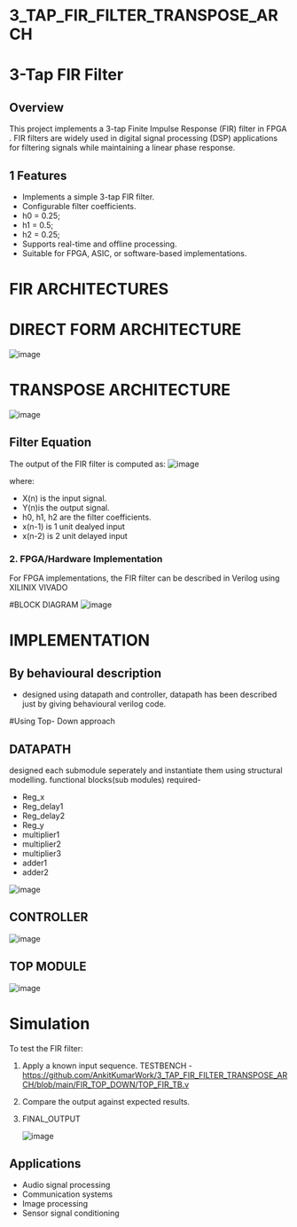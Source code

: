 # 3_TAP_FIR_FILTER_TRANSPOSE_ARCH

# 3-Tap FIR Filter

## Overview
This project implements a 3-tap Finite Impulse Response (FIR) filter in FPGA . FIR filters are widely used in digital signal processing (DSP) applications for filtering signals while maintaining a linear phase response.

## 1 Features
- Implements a simple 3-tap FIR filter.
- Configurable filter coefficients.
- h0 = 0.25;
- h1 = 0.5;
- h2 = 0.25;
- Supports real-time and offline processing.
- Suitable for FPGA, ASIC, or software-based implementations.

# FIR ARCHITECTURES

# DIRECT FORM ARCHITECTURE
![image](https://github.com/user-attachments/assets/4d9604fd-8028-4b67-ba15-b569f42981ba)


# TRANSPOSE ARCHITECTURE
![image](https://github.com/user-attachments/assets/7a6b0431-e441-44ff-ae3d-e2524c321ff7)


## Filter Equation
The output of the FIR filter is computed as:
![image](https://github.com/user-attachments/assets/6e1426b8-5272-464c-881c-3c978b7e967e)

where:
- X(n) is the input signal.
- Y(n)is the output signal.
- h0, h1, h2 are the filter coefficients.
- x(n-1) is 1 unit dealyed input
- x(n-2) is 2 unit delayed input


### 2. FPGA/Hardware Implementation
For FPGA implementations, the FIR filter can be described in Verilog using XILINIX VIVADO

#BLOCK DIAGRAM
![image](https://github.com/user-attachments/assets/f298a024-67f4-475c-b7e7-0380fae9d439)

# IMPLEMENTATION 
## By behavioural description
- designed using datapath and controller, datapath has been described just by giving behavioural verilog code.

#Using Top- Down approach
## DATAPATH

designed each submodule seperately and instantiate them using structural modelling.
functional blocks(sub modules) required-
- Reg_x 
- Reg_delay1
- Reg_delay2
- Reg_y
- multiplier1
- multiplier2
- multiplier3
- adder1
- adder2
  
![image](https://github.com/user-attachments/assets/58b973b3-3468-4322-8afa-50390ada0c35)

## CONTROLLER

![image](https://github.com/user-attachments/assets/5f326f76-5fac-4632-86db-80968ddc7f8f)

## TOP MODULE 

![image](https://github.com/user-attachments/assets/67493065-5f31-4c1c-af0f-1b2a46886590)


# Simulation
To test the FIR filter:
1. Apply a known input sequence.
   TESTBENCH - https://github.com/AnkitKumarWork/3_TAP_FIR_FILTER_TRANSPOSE_ARCH/blob/main/FIR_TOP_DOWN/TOP_FIR_TB.v
2. Compare the output against expected results.
3. FINAL_OUTPUT

   ![image](https://github.com/user-attachments/assets/464eb3b9-4fff-4ec5-ace5-ba9e9ba72b46)


## Applications
- Audio signal processing
- Communication systems
- Image processing
- Sensor signal conditioning

